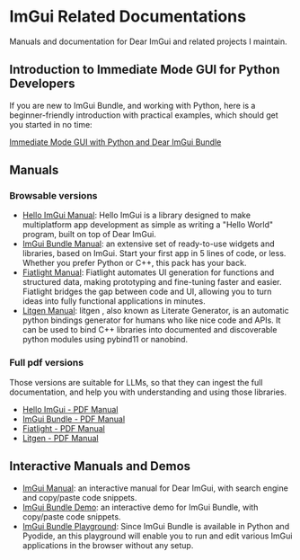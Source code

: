 # ImGui Related Documentations

Manuals and documentation for Dear ImGui and related projects I maintain.

## Introduction to Immediate Mode GUI for Python Developers

If you are new to ImGui Bundle, and working with Python, here is a beginner-friendly introduction with practical examples, which should get you started in no time:

[Immediate Mode GUI with Python and Dear ImGui Bundle](https://github.com/pthom/imgui_bundle/blob/main/docs/docs_md/imgui_python_intro.md)


## Manuals

### Browsable versions

* [Hello ImGui Manual](https://pthom.github.io/hello_imgui/): Hello ImGui is a library designed to make multiplatform app development as simple as writing a "Hello World" program, built on top of Dear ImGui.
* [ImGui Bundle Manual](https://pthom.github.io/imgui_bundle/): an extensive set of ready-to-use widgets and libraries, based on ImGui. Start your first app in 5 lines of code, or less. Whether you prefer Python or C++, this pack has your back.
* [Fiatlight Manual](https://pthom.github.io/fiatlight_doc/): Fiatlight automates UI generation for functions and structured data, making prototyping and fine-tuning faster and easier. Fiatlight bridges the gap between code and UI, allowing you to turn ideas into fully functional applications in minutes.
* [Litgen Manual](https://pthom.github.io/litgen): litgen , also known as Literate Generator, is an automatic python bindings generator for humans who like nice code and APIs. It can be used to bind C++ libraries into documented and discoverable python modules using pybind11 or nanobind.

### Full pdf versions

Those versions are suitable for LLMs, so that they can ingest the full documentation, and help you with understanding and using those libraries.

* [Hello ImGui - PDF Manual](https://raw.githubusercontent.com/pthom/imgui_related_docs/refs/heads/main/manuals/hello_imgui_manual.pdf)
* [ImGui Bundle - PDF Manual](https://raw.githubusercontent.com/pthom/imgui_related_docs/refs/heads/main/manuals/imgui_bundle_manual.pdf)
* [Fiatlight - PDF Manual](https://pthom.github.io/fiatlight_doc/flgt.pdf)
* [Litgen - PDF Manual](https://pthom.github.io/litgen/litgen_book/litgen_book.pdf)

  
## Interactive Manuals and Demos

* [ImGui Manual](https://pthom.github.io/imgui_manual_online/manual/imgui_manual.html): an interactive manual for Dear ImGui, with search engine and copy/paste code snippets.
* [ImGui Bundle Demo](https://traineq.org/ImGuiBundle/emscripten/bin/demo_imgui_bundle.html): an interactive demo for ImGui Bundle, with copy/paste code snippets.
* [ImGui Bundle Playground](https://traineq.org/imgui_bundle_online/projects/imgui_bundle_playground/): Since ImGui Bundle is available in Python and Pyodide, an this playground will enable you to run and edit various ImGui applications in the browser without any setup.
